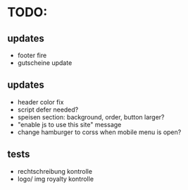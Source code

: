 # TODO:

## updates

- footer fire
- gutscheine update

## updates

- header color fix
- script defer needed?
- speisen section: background, order, button larger?
- "enable js to use this site" message
- change hamburger to corss when mobile menu is open?

## tests

- rechtschreibung kontrolle
- logo/ img royalty kontrolle
